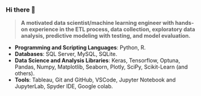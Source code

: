 ### Hi there 👋

> **A motivated data scientist/machine learning engineer with hands-on experience in the ETL process, data collection, exploratory data analysis, predictive modeling with testing, and model evaluation.**

* **Programming and Scripting Languages**: Python, R.
* **Databases**: SQL Server, MySQL, SQLite.
* **Data Science and Analysis Libraries**: Keras, Tensorflow, Optuna, Pandas, Numpy, Matplotlib, Seaborn, Plotly, SciPy, Scikit-Learn (and others).
* **Tools**: Tableau, Git and GitHub, VSCode, Jupyter Notebook and JupyterLab, Spyder IDE, Google colab.
